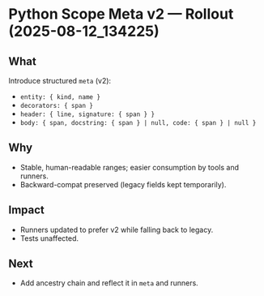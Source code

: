 # Python Scope Meta v2 — Rollout (2025-08-12_134225)

## What
Introduce structured `meta` (v2):
- `entity: { kind, name }`
- `decorators: { span }`
- `header: { line, signature: { span } }`
- `body: { span, docstring: { span } | null, code: { span } | null }`

## Why
- Stable, human-readable ranges; easier consumption by tools and runners.
- Backward-compat preserved (legacy fields kept temporarily).

## Impact
- Runners updated to prefer v2 while falling back to legacy.
- Tests unaffected.

## Next
- Add ancestry chain and reflect it in `meta` and runners.
